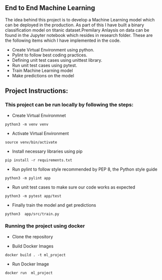 ## End to End Machine Learning

The idea behind this project is to develop a Machine Learning model which can be deployed in the production. As part of this I have built a binary classification model on titanic dataset.Premilary Anlaysis on data can be found in the Jupyter notebook which resides in research folder.
These are the following items which I have implemented in the code.
+ Create Virtual Environment using python.
+ Pylint to follow best coding practices.
+ Defining unit test cases using unittest library.
+ Run unit test cases using pytest.
+ Train Machine Learning model
+ Make predictions on the model

## Project Instructions:

### This project can be run locally by following the steps:

+ Create Virtual Environmnet
```
python3 -m venv venv
```
+ Activate Virtual Environment

```
source venv/bin/activate
```
+ Install necessary libraries using pip

```
pip install -r requirements.txt 
```
+ Run pylint to follow style recommended by PEP 8, the Python style guide
```
python3 -m pylint app
```
+ Run unit test cases to make sure our code works as expected
```
python3 -m pytest app/test
```
+ Finally train the model and get predictions
```
python3  app/src/train.py
```

### Running the project using docker  

+ Clone the repository 

+ Build Docker Images
```
docker build . -t ml_project
```
+ Run Docker Image
```
docker run  ml_project
```

